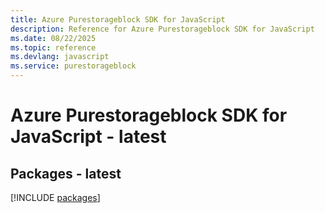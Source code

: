 ```yaml
---
title: Azure Purestorageblock SDK for JavaScript
description: Reference for Azure Purestorageblock SDK for JavaScript
ms.date: 08/22/2025
ms.topic: reference
ms.devlang: javascript
ms.service: purestorageblock
---
```

# Azure Purestorageblock SDK for JavaScript - latest
## Packages - latest
[!INCLUDE [packages](purestorageblock-index.md)]